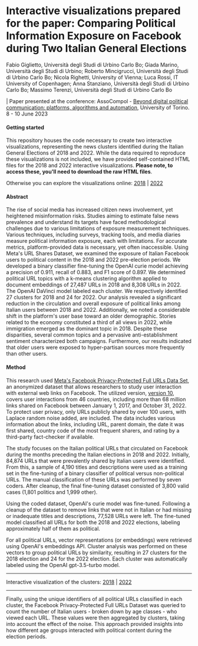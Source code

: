 # Interactive visualizations prepared for the paper: Comparing Political Information Exposure on Facebook during Two Italian General Elections

Fabio Giglietto, Università degli Studi di Urbino Carlo Bo; Giada Marino, Università degli Studi di Urbino; Roberto Mincigrucci, Università degli Studi di Urbino Carlo Bo; Nicola Righetti, University of Vienna; Luca Rossi, IT University of Copenhagen; Anna Stanziano, Università degli Studi di Urbino Carlo Bo; Massimo Terenzi, Università degli Studi di Urbino Carlo Bo

| Paper presented at the conference: AssoCompol - [Beyond digital political communication: platforms, algorithms and automation](https://www.compol.it/eventi/convegno/convegno-2023/), University of Torino. 8 - 10 June 2023

#### Getting started

This repository houses the code necessary to create two interactive visualizations, representing the news clusters identified during the Italian General Elections of 2018 and 2022. While the data required to reproduce these visualizations is not included, we have provided self-contained HTML files for the 2018 and 2022 interactive visualizations. **Please note, to access these, you'll need to download the raw HTML files**.

Otherwise you can explore the visualizations online: [2018](https://rawcdn.githack.com/lrossi79/Altair_NewsExposure_cluster_viz/4226dcc0c3ab8e1d31a8f68b8590b8af1bb04557/2018.html) \| [2022](https://rawcdn.githack.com/lrossi79/Altair_NewsExposure_cluster_viz/d4fe49b31673734269d5ebe7fa9509510fca338b/2022.html)

#### Abstract

The rise of social media has increased citizen news involvement, yet heightened misinformation risks. Studies aiming to estimate false news prevalence and understand its targets have faced methodological challenges due to various limitations of exposure measurement techniques. Various techniques, including surveys, tracking tools, and media diaries measure political information exposure, each with limitations. For accurate metrics, platform-provided data is necessary, yet often inaccessible. Using Meta's URL Shares Dataset, we examined the exposure of Italian Facebook users to political content in the 2018 and 2022 pre-election periods. We developed a binary classifier fine-tuning the OpenAI curie model achieving a precision of 0.911, recall of 0.883, and F1 score of 0.897. We determined political URL topics with a k-means clustering algorithm applied to document embeddings of 27,487 URLs in 2018 and 8,308 URLs in 2022. The OpenAI DaVinci model labeled each cluster. We respectively identified 27 clusters for 2018 and 24 for 2022. Our analysis revealed a significant reduction in the circulation and overall exposure of political links among Italian users between 2018 and 2022. Additionally, we noted a considerable shift in the platform's user base toward an older demographic. Stories related to the economy constituted a third of all views in 2022, while immigration emerged as the dominant topic in 2018. Despite these disparities, several common topics and a pervasive anti-establishment sentiment characterized both campaigns. Furthermore, our results indicated that older users were exposed to hyper-partisan sources more frequently than other users.

#### Method

This research used [Meta's Facebook Privacy-Protected Full URLs Data Set](https://socialscience.one/blog/unprecedented-facebook-urls-dataset-now-available-research-through-social-science-one), an anonymized dataset that allows researchers to study user interaction with external web links on Facebook. The utilized version, [version 10](https://dataverse.harvard.edu/file.xhtml?fileId=6290811&version=10.1), covers user interactions from 46 countries, including more than 68 million links shared on Facebook between January 1, 2017, and October 31, 2022. To protect user privacy, only URLs publicly shared by over 100 users, with Laplace random noise added, are included. The data includes various information about the links, including URL, parent domain, the date it was first shared, country code of the most frequent sharers, and rating by a third-party fact-checker if available.

The study focuses on the Italian political URLs that circulated on Facebook during the months preceding the Italian elections in 2018 and 2022. Initially, 84,874 URLs that were prevalently shared by Italian users were identified. From this, a sample of 4,190 titles and descriptions were used as a training set in the fine-tuning of a binary classifier of political versus non-political URLs. The manual classification of these URLs was performed by seven coders. After cleanup, the final fine-tuning dataset consisted of 3,800 valid cases (1,801 politics and 1,999 other).

Using the coded dataset, OpenAI's curie model was fine-tuned. Following a cleanup of the dataset to remove links that were not in Italian or had missing or inadequate titles and descriptions, 77,528 URLs were left. The fine-tuned model classified all URLs for both the 2018 and 2022 elections, labeling approximately half of them as political.

For all political URLs, vector representations (or embeddings) were retrieved using OpenAI's embeddings API. Cluster analysis was performed on these vectors to group political URLs by similarity, resulting in 27 clusters for the 2018 election and 24 for the 2022 election. Each cluster was automatically labeled using the OpenAI gpt-3.5-turbo model.

------------------------------------------------------------------------

Interactive visualization of the clusters: [2018](https://rawcdn.githack.com/lrossi79/Altair_NewsExposure_cluster_viz/4226dcc0c3ab8e1d31a8f68b8590b8af1bb04557/2018.html) \| [2022](https://rawcdn.githack.com/lrossi79/Altair_NewsExposure_cluster_viz/d4fe49b31673734269d5ebe7fa9509510fca338b/2022.html)

------------------------------------------------------------------------

Finally, using the unique identifiers of all political URLs classified in each cluster, the Facebook Privacy-Protected Full URLs Dataset was queried to count the number of Italian users - broken down by age classes - who viewed each URL. These values were then aggregated by clusters, taking into account the effect of the noise. This approach provided insights into how different age groups interacted with political content during the election periods.
